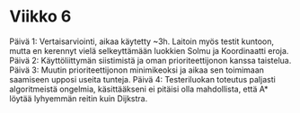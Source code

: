 # Viikko 6

Päivä 1: Vertaisarviointi, aikaa käytetty ~3h. Laitoin myös testit kuntoon, mutta en kerennyt vielä selkeyttämään luokkien Solmu ja Koordinaatti eroja.
Päivä 2: Käyttöliittymän siistimistä ja oman prioriteettijonon kanssa taistelua.
Päivä 3: Muutin prioriteettijonon minimikeoksi ja aikaa sen toimimaan saamiseen upposi useita tunteja.
Päivä 4: Testeriluokan toteutus paljasti algoritmeistä ongelmia, käsittääkseni ei pitäisi olla mahdollista, että A* löytää lyhyemmän reitin kuin Dijkstra.